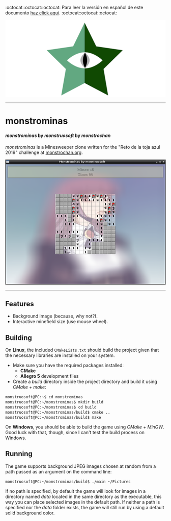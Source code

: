 :octocat::octocat::octocat: Para leer la versión en español de este documento [haz click aquí](./LEEME.md). :octocat::octocat::octocat:

[![monstrochan](./data/monstrochan.png)](http://monstrochan.org/l/)
- - -
# monstrominas
#### *monstrominas* by *monstruosoft* by *monstrochan*

*monstrominas* is a Minesweeper clone written for the "Reto de la toja azul 2019" challenge at [monstrochan.org](http://monstrochan.org/l/).

![monstrominas](./data/monstrominas.png) 

- - -
## Features
* Background image (because, why not?).
* Interactive minefield size (use mouse wheel).

## Building
On **Linux**, the included `CMakeLists.txt` should build the project given that the necessary libraries are installed on your system.

* Make sure you have the required packages installed:
  * **CMake**
  * **Allegro 5** development files
* Create a *build* directory inside the project directory and build it using *CMake + make*:
```
monstruosoft@PC:~$ cd monstrominas
monstruosoft@PC:~/monstrominas$ mkdir build
monstruosoft@PC:~/monstrominas$ cd build
monstruosoft@PC:~/monstrominas/build$ cmake ..
monstruosoft@PC:~/monstrominas/build$ make
```

On **Windows**, you should be able to build the game using *CMake + MinGW*. Good luck with that, though, since I can't test the build process on Windows.

## Running
The game supports background JPEG images chosen at random from a path passed as an argument on the command line:
```
monstruosoft@PC:~/monstrominas/build$ ./main ~/Pictures
```
If no path is specified, by default the game will look for images in a directory named *data* located in the same directory as the executable, this way you can place selected images in the default path.
If neither a path is specified nor the *data* folder exists, the game will still run by using a default solid background color.

